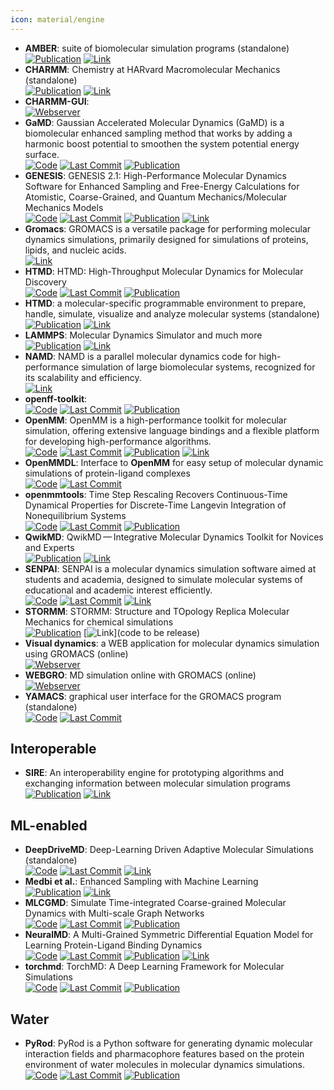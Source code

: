 ```yaml
---
icon: material/engine
---
```


- **AMBER**: suite of biomolecular simulation programs (standalone)  
	[![Publication](https://img.shields.io/badge/Publication-Citations:413-blue?style=for-the-badge&logo=bookstack)](https://doi.org/10.1021/acs.jcim.3c01153) [![Link](https://img.shields.io/badge/Link-online-brightgreen?style=for-the-badge&logo=cachet&logoColor=65FF8F)](http://ambermd.org/) 
- **CHARMM**: Chemistry at HARvard Macromolecular Mechanics (standalone)  
	[![Publication](https://img.shields.io/badge/Publication-Citations:7201-blue?style=for-the-badge&logo=bookstack)](https://doi.org/10.1002/jcc.21287) [![Link](https://img.shields.io/badge/Link-online-brightgreen?style=for-the-badge&logo=cachet&logoColor=65FF8F)](https://academiccharmm.org/) 
- **CHARMM-GUI**:   
	[![Webserver](https://img.shields.io/badge/Webserver-online-brightgreen?style=for-the-badge&logo=cachet&logoColor=65FF8F)](http://www.charmm-gui.org/?doc=input) 
- **GaMD**: Gaussian Accelerated Molecular Dynamics (GaMD) is a biomolecular enhanced sampling method that works by adding a harmonic boost potential to smoothen the system potential energy surface.  
		[![Code](https://img.shields.io/github/stars/MiaoLab20/gamd-openmm?style=for-the-badge&logo=github)](https://github.com/MiaoLab20/gamd-openmm) [![Last Commit](https://img.shields.io/github/last-commit/MiaoLab20/gamd-openmm?style=for-the-badge&logo=github)](https://github.com/MiaoLab20/gamd-openmm) [![Publication](https://img.shields.io/badge/Publication-Citations:9-blue?style=for-the-badge&logo=bookstack)](https://doi.org/10.1021/acs.jpcb.2c03765) 
- **GENESIS**: GENESIS 2.1: High-Performance Molecular Dynamics Software for Enhanced Sampling and Free-Energy Calculations for Atomistic, Coarse-Grained, and Quantum Mechanics/Molecular Mechanics Models  
		[![Code](https://img.shields.io/github/stars/genesis-release-r-ccs/genesis?style=for-the-badge&logo=github)](https://github.com/genesis-release-r-ccs/genesis) [![Last Commit](https://img.shields.io/github/last-commit/genesis-release-r-ccs/genesis?style=for-the-badge&logo=github)](https://github.com/genesis-release-r-ccs/genesis) [![Publication](https://img.shields.io/badge/Publication-Citations:4-blue?style=for-the-badge&logo=bookstack)](https://doi.org/10.1021/acs.jpcb.4c02096) [![Link](https://img.shields.io/badge/Link-online-brightgreen?style=for-the-badge&logo=cachet&logoColor=65FF8F)](https://www.r-ccs.riken.jp/labs/cbrt/genesis-version-2-1/) 
- **Gromacs**: GROMACS is a versatile package for performing molecular dynamics simulations, primarily designed for simulations of proteins, lipids, and nucleic acids.  
	[![Link](https://img.shields.io/badge/Link-online-brightgreen?style=for-the-badge&logo=cachet&logoColor=65FF8F)](http://www.gromacs.org/) 
- **HTMD**: HTMD: High-Throughput Molecular Dynamics for Molecular Discovery  
		[![Code](https://img.shields.io/github/stars/Acellera/htmd?style=for-the-badge&logo=github)](https://github.com/Acellera/htmd) [![Last Commit](https://img.shields.io/github/last-commit/Acellera/htmd?style=for-the-badge&logo=github)](https://github.com/Acellera/htmd) [![Publication](https://img.shields.io/badge/Publication-Citations:355-blue?style=for-the-badge&logo=bookstack)](https://doi.org/10.1021/acs.jctc.6b00049) 
- **HTMD**: a molecular-specific programmable environment to prepare, handle, simulate, visualize and analyze molecular systems (standalone)  
	[![Publication](https://img.shields.io/badge/Publication-Citations:N/A-blue?style=for-the-badge&logo=bookstack)](acs.jctc.6b00049) [![Link](https://img.shields.io/badge/Link-online-brightgreen?style=for-the-badge&logo=cachet&logoColor=65FF8F)](https://www.htmd.org/) 
- **LAMMPS**: Molecular Dynamics Simulator and much more  
	[![Publication](https://img.shields.io/badge/Publication-Citations:5237-blue?style=for-the-badge&logo=bookstack)](https://doi.org/10.1016/j.cpc.2021.108171) [![Link](https://img.shields.io/badge/Link-online-brightgreen?style=for-the-badge&logo=cachet&logoColor=65FF8F)](https://www.lammps.org/) 
- **NAMD**: NAMD is a parallel molecular dynamics code for high-performance simulation of large biomolecular systems, recognized for its scalability and efficiency.  
	[![Link](https://img.shields.io/badge/Link-online-brightgreen?style=for-the-badge&logo=cachet&logoColor=65FF8F)](https://www.ks.uiuc.edu/Research/namd/) 
- **openff-toolkit**:   
		[![Code](https://img.shields.io/github/stars/openforcefield/openff-toolkit?style=for-the-badge&logo=github)](https://github.com/openforcefield/openff-toolkit) [![Last Commit](https://img.shields.io/github/last-commit/openforcefield/openff-toolkit?style=for-the-badge&logo=github)](https://github.com/openforcefield/openff-toolkit) [![Publication](https://img.shields.io/badge/Publication-Citations:0-blue?style=for-the-badge&logo=bookstack)](https://doi.org/10.5281/zenodo.10967071) 
- **OpenMM**: OpenMM is a high-performance toolkit for molecular simulation, offering extensive language bindings and a flexible platform for developing high-performance algorithms.  
		[![Code](https://img.shields.io/github/stars/openmm/openmm?style=for-the-badge&logo=github)](https://github.com/openmm/openmm) [![Last Commit](https://img.shields.io/github/last-commit/openmm/openmm?style=for-the-badge&logo=github)](https://github.com/openmm/openmm) [![Publication](https://img.shields.io/badge/Publication-Citations:40-blue?style=for-the-badge&logo=bookstack)](https://doi.org/10.1021/acs.jpcb.3c06662) [![Link](https://img.shields.io/badge/Link-online-brightgreen?style=for-the-badge&logo=cachet&logoColor=65FF8F)](http://openmm.org/) 
- **OpenMMDL**: Interface to **OpenMM** for easy setup of molecular dynamic simulations of protein-ligand complexes  
		[![Code](https://img.shields.io/github/stars/wolberlab/OpenMMDL?style=for-the-badge&logo=github)](https://github.com/wolberlab/OpenMMDL) [![Last Commit](https://img.shields.io/github/last-commit/wolberlab/OpenMMDL?style=for-the-badge&logo=github)](https://github.com/wolberlab/OpenMMDL) 
- **openmmtools**: Time Step Rescaling Recovers Continuous-Time Dynamical Properties for Discrete-Time Langevin Integration of Nonequilibrium Systems  
		[![Code](https://img.shields.io/github/stars/choderalab/openmmtools?style=for-the-badge&logo=github)](https://github.com/choderalab/openmmtools) [![Last Commit](https://img.shields.io/github/last-commit/choderalab/openmmtools?style=for-the-badge&logo=github)](https://github.com/choderalab/openmmtools) [![Publication](https://img.shields.io/badge/Publication-Citations:55-blue?style=for-the-badge&logo=bookstack)](https://doi.org/10.1021/jp411770f) 
- **QwikMD**: QwikMD — Integrative Molecular Dynamics Toolkit for Novices and Experts  
	[![Publication](https://img.shields.io/badge/Publication-Citations:159-blue?style=for-the-badge&logo=bookstack)](https://doi.org/10.1038/srep26536) [![Link](https://img.shields.io/badge/Link-online-brightgreen?style=for-the-badge&logo=cachet&logoColor=65FF8F)](http://www.ks.uiuc.edu/Research/qwikmd/) 
- **SENPAI**: SENPAI is a molecular dynamics simulation software aimed at students and academia, designed to simulate molecular systems of educational and academic interest efficiently.  
		[![Code](https://img.shields.io/github/stars/SENPAI-Molecular-Dynamics/SENPAI?style=for-the-badge&logo=github)](https://github.com/SENPAI-Molecular-Dynamics/SENPAI) [![Last Commit](https://img.shields.io/github/last-commit/SENPAI-Molecular-Dynamics/SENPAI?style=for-the-badge&logo=github)](https://github.com/SENPAI-Molecular-Dynamics/SENPAI) [![Link](https://img.shields.io/badge/Link-offline-red?style=for-the-badge&logo=xamarin&logoColor=red)](https://senpaimd.org/) 
- **STORMM**: STORMM: Structure and TOpology Replica Molecular Mechanics for chemical simulations  
	[![Publication](https://img.shields.io/badge/Publication-Citations:0-blue?style=for-the-badge&logo=bookstack)](https://doi.org/10.1063/5.0211032) [![Link](https://img.shields.io/badge/Link-offline-red?style=for-the-badge&logo=xamarin&logoColor=red)](code to be release) 
- **Visual dynamics**: a WEB application for molecular dynamics simulation using GROMACS (online)  
	[![Webserver](https://img.shields.io/badge/Webserver-online-brightgreen?style=for-the-badge&logo=cachet&logoColor=65FF8F)](https://visualdynamics.fiocruz.br/login) 
- **WEBGRO**: MD simulation online with GROMACS (online)  
	[![Webserver](https://img.shields.io/badge/Webserver-offline-red?style=for-the-badge&logo=xamarin&logoColor=red)](https://simlab.uams.edu/index.php) 
- **YAMACS**: graphical user interface for the GROMACS program (standalone)  
		[![Code](https://img.shields.io/github/stars/YAMACS-SML/YAMACS?style=for-the-badge&logo=github)](https://github.com/YAMACS-SML/YAMACS) [![Last Commit](https://img.shields.io/github/last-commit/YAMACS-SML/YAMACS?style=for-the-badge&logo=github)](https://github.com/YAMACS-SML/YAMACS) 

## **Interoperable**
- **SIRE**: An interoperability engine for prototyping algorithms and exchanging information between molecular simulation programs  
	[![Publication](https://img.shields.io/badge/Publication-Citations:4-blue?style=for-the-badge&logo=bookstack)](https://doi.org/10.1063/5.0200458) [![Link](https://img.shields.io/badge/Link-offline-red?style=for-the-badge&logo=xamarin&logoColor=red)](https://try.openbiosim.org) 

## **ML-enabled**
- **DeepDriveMD**: Deep-Learning Driven Adaptive Molecular Simulations (standalone)  
		[![Code](https://img.shields.io/github/stars/DeepDriveMD/DeepDriveMD-pipeline?style=for-the-badge&logo=github)](https://github.com/DeepDriveMD/DeepDriveMD-pipeline) [![Last Commit](https://img.shields.io/github/last-commit/DeepDriveMD/DeepDriveMD-pipeline?style=for-the-badge&logo=github)](https://github.com/DeepDriveMD/DeepDriveMD-pipeline) [![Link](https://img.shields.io/badge/Link-online-brightgreen?style=for-the-badge&logo=cachet&logoColor=65FF8F)](https://deepdrivemd.github.io/) 
- **Medbi et al.**: Enhanced Sampling with Machine Learning  
	[![Publication](https://img.shields.io/badge/Publication-Citations:28-blue?style=for-the-badge&logo=bookstack)](https://doi.org/10.1146/annurev-physchem-083122-125941) [![Link](https://img.shields.io/badge/Link-offline-red?style=for-the-badge&logo=xamarin&logoColor=red)](https://www.annualreviews.org/doi/pdf/10.1146/annurev-physchem-083122-125941) 
- **MLCGMD**: Simulate Time-integrated Coarse-grained Molecular Dynamics with Multi-scale Graph Networks  
		[![Code](https://img.shields.io/github/stars/kyonofx/mlcgmd?style=for-the-badge&logo=github)](https://github.com/kyonofx/mlcgmd) [![Last Commit](https://img.shields.io/github/last-commit/kyonofx/mlcgmd?style=for-the-badge&logo=github)](https://github.com/kyonofx/mlcgmd) [![Publication](https://img.shields.io/badge/Publication-Citations:89-blue?style=for-the-badge&logo=bookstack)](https://doi.org/10.1126/sciadv.abc6216) 
- **NeuralMD**: A Multi-Grained Symmetric Differential Equation Model for Learning Protein-Ligand Binding Dynamics  
		[![Code](https://img.shields.io/github/stars/chao1224/NeuralMD?style=for-the-badge&logo=github)](https://github.com/chao1224/NeuralMD) [![Last Commit](https://img.shields.io/github/last-commit/chao1224/NeuralMD?style=for-the-badge&logo=github)](https://github.com/chao1224/NeuralMD) [![Publication](https://img.shields.io/badge/Publication-Citations:0-blue?style=for-the-badge&logo=bookstack)](https://doi.org/10.1101/2023.12.06.570503) [![Link](https://img.shields.io/badge/Link-offline-red?style=for-the-badge&logo=xamarin&logoColor=red)](https://www.semanticscholar.org/paper/A-Multi-Grained-Symmetric-Differential-Equation-for-Liu-Du/0215dd9f346534bf4c4247220501d7ab7d7715c6) 
- **torchmd**: TorchMD: A Deep Learning Framework for Molecular Simulations  
		[![Code](https://img.shields.io/github/stars/torchmd/torchmd?style=for-the-badge&logo=github)](https://github.com/torchmd/torchmd) [![Last Commit](https://img.shields.io/github/last-commit/torchmd/torchmd?style=for-the-badge&logo=github)](https://github.com/torchmd/torchmd) [![Publication](https://img.shields.io/badge/Publication-Citations:136-blue?style=for-the-badge&logo=bookstack)](https://doi.org/10.1021/acs.jctc.0c01343) 

## **Water**
- **PyRod**: PyRod is a Python software for generating dynamic molecular interaction fields and pharmacophore features based on the protein environment of water molecules in molecular dynamics simulations.  
		[![Code](https://img.shields.io/github/stars/wolberlab/pyrod?style=for-the-badge&logo=github)](https://github.com/wolberlab/pyrod) [![Last Commit](https://img.shields.io/github/last-commit/wolberlab/pyrod?style=for-the-badge&logo=github)](https://github.com/wolberlab/pyrod) [![Publication](https://img.shields.io/badge/Publication-Citations:17-blue?style=for-the-badge&logo=bookstack)](https://doi.org/10.1021/acs.jcim.9b00281) 
